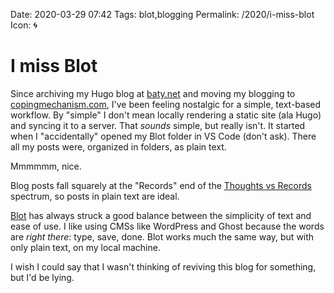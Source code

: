 Date: 2020-03-29 07:42
Tags: blot,blogging
Permalink: /2020/i-miss-blot
Icon: 🌀

# I miss Blot

Since archiving my Hugo blog at [baty.net](https://baty.net) and moving my blogging to [copingmechanism.com](https://copingmechanism.com), I've been feeling nostalgic for a simple, text-based workflow. By "simple" I don't mean locally rendering a static site (ala Hugo) and syncing it to a server. That *sounds* simple, but really isn't. It started when I "accidentally" opened my Blot folder in VS Code (don't ask). There all my posts were, organized in folders, as plain text. 

Mmmmmm, nice.

Blog posts fall squarely at the "Records" end of the [Thoughts vs Records](https://copingmechanism.com/2020/thoughts-vs-records/) spectrum, so posts in plain text are ideal. 

[Blot](https://blot.im) has always struck a good balance between the simplicity of text and ease of use. I like using CMSs like WordPress and Ghost because the words are _right there_: type, save, done. Blot works much the same way, but with only plain text, on my local machine.

I wish I could say that I wasn't thinking of reviving this blog for something, but I'd be lying.